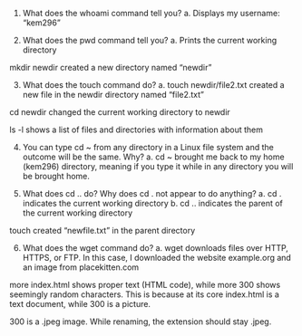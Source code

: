  
1.	What does the whoami command tell you?
    a.	Displays my username: “kem296”


2.	What does the pwd command tell you?
    a.	Prints the current working directory


mkdir newdir created a new directory named “newdir”


3.	What does the touch command do?
    a.	touch newdir/file2.txt created a new file in the newdir directory named “file2.txt”


cd newdir changed the current working directory to newdir


ls -l shows a list of files and directories with information about them
 
 
4.	You can type cd ~ from any directory in a Linux file system and the outcome will be the same. Why?
    a.	cd ~ brought me back to my home (kem296) directory, meaning if you type it while in any directory you will be brought home.
 

5.	What does cd .. do? Why does cd . not appear to do anything?
    a.	cd . indicates the current working directory
    b.	cd .. indicates the parent of the current working directory


touch created “newfile.txt” in the parent directory
 

6.	What does the wget command do?
    a.	wget downloads files over HTTP, HTTPS, or FTP. In this case, I downloaded the website example.org and an image from placekitten.com


more index.html shows proper text (HTML code), while more 300 shows seemingly random characters. This is because at its core index.html is a text document, while 300 is a picture.


300 is a .jpeg image. While renaming, the extension should stay .jpeg.
 
